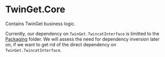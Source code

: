 # TwinGet.Core

Contains TwinGet business logic.

Currently, our dependency on `TwinGet.TwincatInterface` is limitted to the [Packaging](.\Packaging) folder. 
We will assess the need for dependency inversion later on, if we want to get rid of the direct dependency on `TwinGet.TwincatInterface`.
